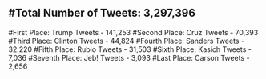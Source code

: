 #Total Number of Tweets: 3,297,396 
---
#First Place: Trump Tweets - 141,253
#Second Place: Cruz Tweets - 70,393
#Third Place: Clinton Tweets - 44,824
#Fourth Place: Sanders Tweets - 32,220
#Fifth Place: Rubio Tweets - 31,503
#Sixth Place: Kasich Tweets - 7,036
#Seventh Place: Jeb! Tweets - 3,093
#Last Place: Carson Tweets - 2,656
